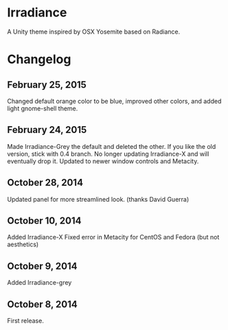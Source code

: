 Irradiance
==========

A Unity theme inspired by OSX Yosemite based on Radiance.


Changelog
=========

February 25, 2015
----------------------
Changed default orange color to be blue, improved other colors, and added light gnome-shell theme.

February 24, 2015
----------------------
Made Irradiance-Grey the default and deleted the other.  If you like the old version, stick with 0.4 branch.  No longer updating Irradiance-X and will eventually drop it.  Updated to newer window controls and Metacity.

October 28, 2014
----------------------
Updated panel for more streamlined look. (thanks David Guerra)

October 10, 2014
---------------
Added Irradiance-X
Fixed error in Metacity for CentOS and Fedora (but not aesthetics)

October 9, 2014
---------------
Added Irradiance-grey

October 8, 2014
---------------
First release.
